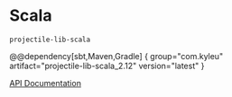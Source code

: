 # Scala

`projectile-lib-scala`

@@dependency[sbt,Maven,Gradle] {
  group="com.kyleu"
  artifact="projectile-lib-scala_2.12"
  version="latest"
}

[API Documentation](/api/projectile-lib-scala)
